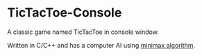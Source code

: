# TicTacToe-Console
A classic game named TicTacToe in console window.

Written in C/C++ and has a computer AI using [minimax algorithm](https://en.wikipedia.org/wiki/Minimax).
